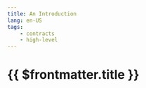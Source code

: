 ```yaml
---
title: An Introduction
lang: en-US
tags:
    - contracts
    - high-level
---
```


# {{ $frontmatter.title }}

